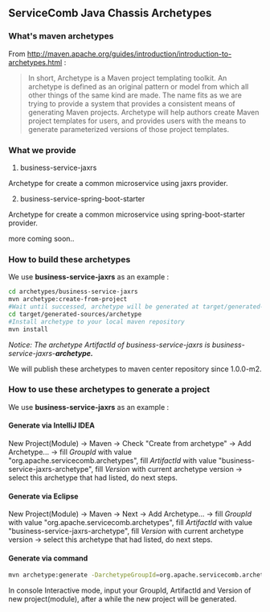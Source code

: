 ## ServiceComb Java Chassis Archetypes
### What's maven archetypes
From http://maven.apache.org/guides/introduction/introduction-to-archetypes.html :

>In short, Archetype is a Maven project templating toolkit. An archetype is defined as an original pattern or model from which all other things of the same kind are made. The name fits as we are trying to provide a system that provides a consistent means of generating Maven projects. Archetype will help authors create Maven project templates for users, and provides users with the means to generate parameterized versions of those project templates.

### What we provide
1. business-service-jaxrs
  
  Archetype for create a common microservice using jaxrs provider.

2. business-service-spring-boot-starter

  Archetype for create a common microservice using spring-boot-starter provider.

more coming soon.. 

### How to build these archetypes
We use **business-service-jaxrs** as an example :
```bash
cd archetypes/business-service-jaxrs
mvn archetype:create-from-project
#Wait until successed, archetype will be generated at target/generated-sources/archetype
cd target/generated-sources/archetype
#Install archetype to your local maven repository
mvn install
```
*Notice: The archetype ArtifactId of business-service-jaxrs is business-service-jaxrs-**archetype.***

We will publish these archetypes to maven center repository since 1.0.0-m2.

### How to use these archetypes to generate a project
We use **business-service-jaxrs** as an example :
#### Generate via IntelliJ IDEA  
New Project(Module) -> Maven -> Check "Create from archetype" -> Add Archetype... -> fill *GroupId* with value "org.apache.servicecomb.archetypes", fill *ArtifactId* with value "business-service-jaxrs-archetype", fill *Version* with current archetype version -> select this archetype that had listed, do next steps.

#### Generate via Eclipse  
New Project(Module) -> Maven -> Next -> Add Archetype... -> fill *GroupId* with value "org.apache.servicecomb.archetypes", fill *ArtifactId* with value "business-service-jaxrs-archetype", fill *Version* with current archetype version -> select this archetype that had listed, do next steps.

#### Generate via command
```bash
mvn archetype:generate -DarchetypeGroupId=org.apache.servicecomb.archetypes -DarchetypeArtifactId=business-service-jaxrs-archetype -DarchetypeVersion=${archetype-version}
```
In console Interactive mode, input your GroupId, ArtifactId and Version of new project(module), after a while the new project will be generated.